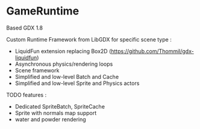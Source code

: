 # GameRuntime

Based GDX 1.8

Custom Runtime Framework from LibGDX for specific scene type :
* LiquidFun extension replacing Box2D (https://github.com/Thommil/gdx-liquidfun)
* Asynchronous physics/rendering loops
* Scene framework
* Simplified and low-level Batch and Cache
* Simplified and low-level Sprite and Physics actors

TODO features :
* Dedicated SpriteBatch, SpriteCache
* Sprite with normals map support
* water and powder rendering